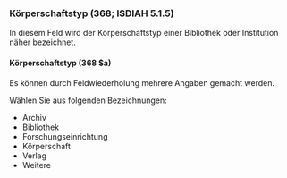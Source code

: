 ### Körperschaftstyp (368; ISDIAH 5.1.5)
In diesem Feld wird der Körperschaftstyp einer Bibliothek oder Institution näher bezeichnet.

#### Körperschaftstyp (368 $a)
Es können durch Feldwiederholung mehrere Angaben gemacht werden.

Wählen Sie aus folgenden Bezeichnungen:
- Archiv
- Bibliothek
- Forschungseinrichtung
- Körperschaft
- Verlag
- Weitere
